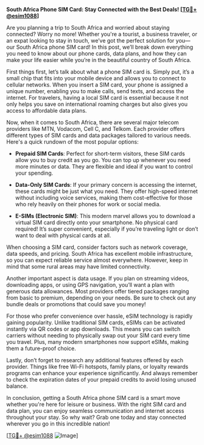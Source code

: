 **South Africa Phone SIM Card: Stay Connected with the Best Deals! [[TG💪+ @esim1088](https://t.me/s/esim1088)]**

Are you planning a trip to South Africa and worried about staying connected? Worry no more! Whether you're a tourist, a business traveler, or an expat looking to stay in touch, we’ve got the perfect solution for you—our South Africa phone SIM card! In this post, we’ll break down everything you need to know about our phone cards, data plans, and how they can make your life easier while you’re in the beautiful country of South Africa.

First things first, let’s talk about what a phone SIM card is. Simply put, it’s a small chip that fits into your mobile device and allows you to connect to cellular networks. When you insert a SIM card, your phone is assigned a unique number, enabling you to make calls, send texts, and access the internet. For travelers, having a local SIM card is essential because it not only helps you save on international roaming charges but also gives you access to affordable data plans.

Now, when it comes to South Africa, there are several major telecom providers like MTN, Vodacom, Cell C, and Telkom. Each provider offers different types of SIM cards and data packages tailored to various needs. Here's a quick rundown of the most popular options:

- **Prepaid SIM Cards**: Perfect for short-term visitors, these SIM cards allow you to buy credit as you go. You can top up whenever you need more minutes or data. They are flexible and ideal if you want to control your spending.
  
- **Data-Only SIM Cards**: If your primary concern is accessing the internet, these cards might be just what you need. They offer high-speed internet without including voice services, making them cost-effective for those who rely heavily on their phones for work or social media.

- **E-SIMs (Electronic SIM)**: This modern marvel allows you to download a virtual SIM card directly onto your smartphone. No physical card required! It’s super convenient, especially if you’re traveling light or don’t want to deal with physical cards at all.

When choosing a SIM card, consider factors such as network coverage, data speeds, and pricing. South Africa has excellent mobile infrastructure, so you can expect reliable service almost everywhere. However, keep in mind that some rural areas may have limited connectivity.

Another important aspect is data usage. If you plan on streaming videos, downloading apps, or using GPS navigation, you’ll want a plan with generous data allowances. Most providers offer tiered packages ranging from basic to premium, depending on your needs. Be sure to check out any bundle deals or promotions that could save you money!

For those who prefer convenience over hassle, eSIM technology is rapidly gaining popularity. Unlike traditional SIM cards, eSIMs can be activated instantly via QR codes or app downloads. This means you can switch carriers without needing to physically swap out your SIM card every time you travel. Plus, many modern smartphones now support eSIMs, making them a future-proof choice.

Lastly, don’t forget to research any additional features offered by each provider. Things like free Wi-Fi hotspots, family plans, or loyalty rewards programs can enhance your experience significantly. And always remember to check the expiration dates of your prepaid credits to avoid losing unused balance.

In conclusion, getting a South Africa phone SIM card is a smart move whether you're here for leisure or business. With the right SIM card and data plan, you can enjoy seamless communication and internet access throughout your stay. So why wait? Grab one today and stay connected wherever you go in this incredible nation!

[[TG💪+ @esim1088](https://t.me/s/esim1088) ![Image](https://i.postimg.cc/Y0z9fWf4/image.png)]